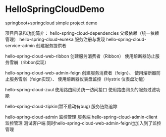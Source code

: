 # HelloSpringCloudDemo
springboot+springcloud simple project demo

项目目录和功能简介：
hello-spring-cloud-dependencies  父级依赖（统一依赖管理）
hello-spring-cloud-eureka  服务注册与发现
hello-spring-cloud-service-admin 创建服务提供者

hello-spring-cloud-web-ribbon 
创建服务消费者（Ribbon）
使用熔断器防止服务雪崩（ribbon实现）

hello-spring-cloud-web-admin-feign 
创建服务消费者（feign）、
使用熔断器防止服务雪崩（feign实现）、
使用熔断器仪表盘监控（Hystrix 仪表盘功能）

hello-spring-cloud-zuul 
使用路由网关统一访问接口
使用路由网关的服务过滤功能

hello-spring-cloud-zipkin(暂不启动有bug)
服务链路追踪

hello-spring-cloud-admin 监控管理 服务端
hello-spring-cloud-admin-client 监控管理 测试客户端
同时hello-spring-cloud-web-admin-feign也加入到了监控管理




